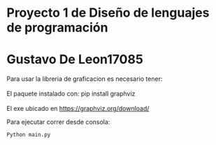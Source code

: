 # Proyecto 1 de Diseño de lenguajes de programación 
# Gustavo De Leon17085

Para usar la libreria de graficacion es necesario tener:  <br/>  
El paquete instalado con: pip install graphviz  <br/>  
El exe ubicado en https://graphviz.org/download/  <br/>  

Para ejecutar correr desde consola:  <br/>  
~~~
Python main.py  
~~~
